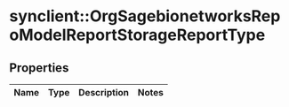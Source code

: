 # synclient::OrgSagebionetworksRepoModelReportStorageReportType


## Properties
Name | Type | Description | Notes
------------ | ------------- | ------------- | -------------


